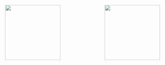 <img align='left' src="https://github-readme-stats.vercel.app/api?username=yooniversal" height="180px">
<a href="https://solved.ac/caritas1996">
  <img align='right' src="http://mazassumnida.wtf/api/v2/generate_badge?boj=caritas1996" height="180px">
</a>
